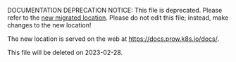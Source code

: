 DOCUMENTATION DEPRECATION NOTICE: This file is deprecated. Please refer to the
[new migrated
location](https://docs.prow.k8s.io/docs/spyglass/).
Please do not edit this file; instead, make changes to the new location!

The new location is served on the web at
https://docs.prow.k8s.io/docs/.

This file will be deleted on 2023-02-28.

